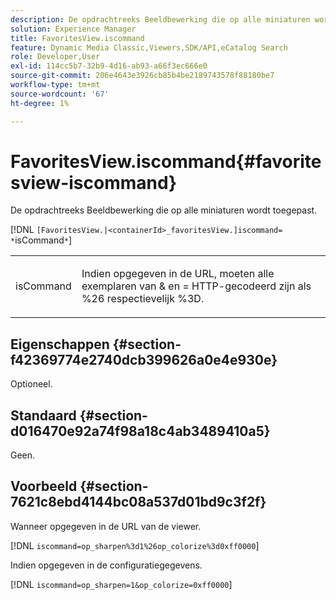 ```yaml
---
description: De opdrachtreeks Beeldbewerking die op alle miniaturen wordt toegepast.
solution: Experience Manager
title: FavoritesView.iscommand
feature: Dynamic Media Classic,Viewers,SDK/API,eCatalog Search
role: Developer,User
exl-id: 114cc5b7-32b9-4d16-ab93-a66f3ec666e0
source-git-commit: 206e4643e3926cb85b4be2189743578f88180be7
workflow-type: tm+mt
source-wordcount: '67'
ht-degree: 1%

---
```


# FavoritesView.iscommand{#favoritesview-iscommand}

De opdrachtreeks Beeldbewerking die op alle miniaturen wordt toegepast.

[!DNL `[FavoritesView.|<containerId>_favoritesView.]iscommand= *`isCommand`*`]

<table id="table_2B109D2F91E64B5382B31921C3780FA5"> 
 <tbody> 
  <tr> 
   <td colname="col1"> <p><span class="codeph"><span class="varname"> isCommand</span></span> </p> </td> 
   <td colname="col2"> <p> Indien opgegeven in de URL, moeten alle exemplaren van <span class="codeph"> &amp;</span> en <span class="codeph"> =</span> HTTP-gecodeerd zijn als <span class="codeph"> %26</span> respectievelijk <span class="codeph"> %3D</span>. </p> </td> 
  </tr> 
 </tbody> 
</table>

## Eigenschappen {#section-f42369774e2740dcb399626a0e4e930e}

Optioneel.

## Standaard {#section-d016470e92a74f98a18c4ab3489410a5}

Geen.

## Voorbeeld {#section-7621c8ebd4144bc08a537d01bd9c3f2f}

Wanneer opgegeven in de URL van de viewer.

[!DNL `iscommand=op_sharpen%3d1%26op_colorize%3d0xff0000`]

Indien opgegeven in de configuratiegegevens.

[!DNL `iscommand=op_sharpen=1&op_colorize=0xff0000`]
